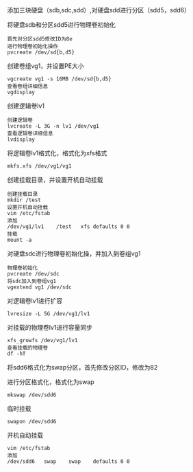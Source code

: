添加三块硬盘（sdb,sdc,sdd）,对硬盘sdd进行分区（sdd5，sdd6）

将硬盘sdb和分区sdd5进行物理卷初始化

```
首先对分区sdd5修改ID为8e
进行物理卷初始化操作
pvcreate /dev/sd{b,d5}
```

创建卷组vg1，并设置PE大小

```
vgcreate vg1 -s 16MB /dev/sd{b,d5}
查看卷组详细信息
vgdisplay
```

创建逻辑卷lv1

```
创建逻辑卷
lvcreate -L 3G -n lv1 /dev/vg1
查看逻辑卷详细信息
lvdisplay
```

将逻辑卷lv1格式化，格式化为xfs格式

```
mkfs.xfs /dev/vg1/vg1
```

创建挂载目录，并设置开机自动挂载

```
创建挂载目录
mkdir /test
设置开机自动挂载
vim /etc/fstab
添加
/dev/vg1/lv1	/test	xfs	defaults 0 0
挂载
mount -a
```

对硬盘sdc进行物理卷初始化操，并加入到卷组vg1

```
物理卷初始化
pvcreate /dev/sdc
将sdc加入到卷组vg1
vgextend vg1 /dev/sdc
```

对逻辑卷lv1进行扩容

```
lvresize -L 5G /dev/vg1/lv1
```

对挂载的物理卷lv1进行容量同步

```
xfs_growfs /dev/vg1/lv1
查看挂载的物理卷
df -hT
```

将sdd6格式化为swap分区，首先修改分区ID，修改为82

进行分区格式化，格式化为swap

```
mkswap /dev/sdd6
```

临时挂载

```
swapon /dev/sdd6
```

开机自动挂载

```
vim /etc/fstab
添加
/dev/sdd6	swap	swap	defaults 0 0
```

